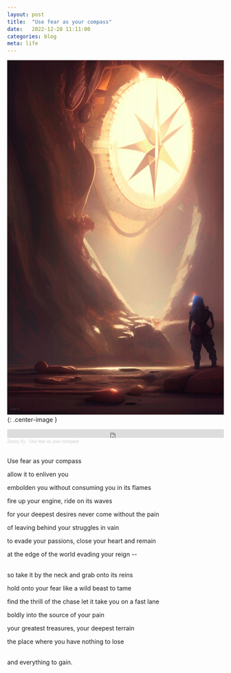 ```yaml
---
layout: post
title:  "Use fear as your compass"
date:   2022-12-28 11:11:00
categories: blog
meta: life
---
```


![compass](/images/compass.jpeg){: .center-image }

<iframe width="100%" height="20" scrolling="no" frameborder="no" allow="autoplay" src="https://w.soundcloud.com/player/?url=https%3A//api.soundcloud.com/tracks/1412160175&color=%23d2c28c&inverse=false&auto_play=false&show_user=true"></iframe><div style="font-size: 10px; color: #cccccc;line-break: anywhere;word-break: normal;overflow: hidden;white-space: nowrap;text-overflow: ellipsis; font-family: Interstate,Lucida Grande,Lucida Sans Unicode,Lucida Sans,Garuda,Verdana,Tahoma,sans-serif;font-weight: 100;"><a href="https://soundcloud.com/zannyxy" title="Zanny Xy" target="_blank" style="color: #cccccc; text-decoration: none;">Zanny Xy</a> · <a href="https://soundcloud.com/zannyxy/use-fear-as-your-compass" title="Use fear as your compass" target="_blank" style="color: #cccccc; text-decoration: none;">Use fear as your compass</a></div>

<br />

Use fear as your compass

allow it to enliven you

embolden you without consuming you in its flames

fire up your engine, ride on its waves

for your deepest desires never come without the pain

of leaving behind your struggles in vain

to evade your passions, close your heart and remain

at the edge of the world evading your reign --

<br />
so take it by the neck and grab onto its reins

hold onto your fear like a wild beast to tame

find the thrill of the chase let it take you on a fast lane

boldly into the source of your pain

your greatest treasures, your deepest terrain

the place where you have nothing to lose

<br />
and everything to gain.
